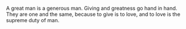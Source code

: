 A great man is a generous man. Giving and greatness go hand in hand. They are one and the same, because to give is to love, and to love is the supreme duty of man.
